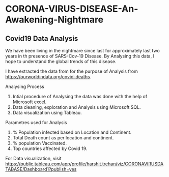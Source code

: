 # CORONA-VIRUS-DISEASE-An-Awakening-Nightmare

## Covid19 Data Analysis

We have been living in the nightmare since last for approximately last two years in th presence of SARS-Cov-19 Disease.
By Analysing this data, I hope to understand the global trends of this disease.

I have extracted the data from for the purpose of Analysis from https://ourworldindata.org/covid-deaths.

Analysing Process

1. Intial procedure of Analysing the data was done with the help of Microsoft excel.
2. Data cleaning, exploration and Analysis using Microsoft SQL.
3. Data visualization using Tableau.

Parametres used for Analysis

1. % Population infected based on Location and Continent.
2. Total Death count as per location and continent.
3. % population Vaccinated.
4. Top countries affected by Covid 19.

For Data visualization, visit https://public.tableau.com/app/profile/harshit.trehan/viz/CORONAVIRUSDATABASE/Dashboard1?publish=yes
